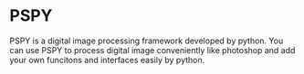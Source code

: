 # PSPY
PSPY is a digital image processing framework developed by python. You can use PSPY to process digital image conveniently like photoshop and add your own funcitons and interfaces easily by python. 
